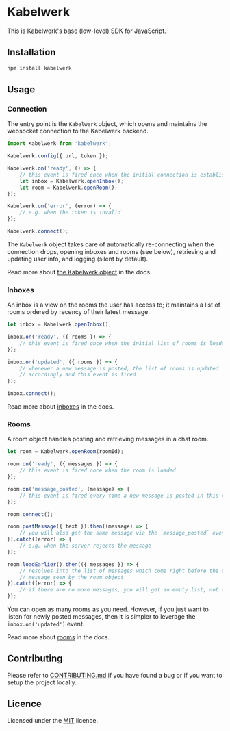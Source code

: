 # Kabelwerk

This is Kabelwerk's base (low-level) SDK for JavaScript.


## Installation

```sh
npm install kabelwerk
```


## Usage

### Connection

The entry point is the `Kabelwerk` object, which opens and maintains the websocket connection to the Kabelwerk backend.

```js
import Kabelwerk from 'kabelwerk';

Kabelwerk.config({ url, token });

Kabelwerk.on('ready', () => {
    // this event is fired once when the initial connection is established
    let inbox = Kabelwerk.openInbox();
    let room = Kabelwerk.openRoom();
});

Kabelwerk.on('error', (error) => {
    // e.g. when the token is invalid
});

Kabelwerk.connect();
```

The `Kabelwerk` object takes care of automatically re-connecting when the connection drops, opening inboxes and rooms (see below), retrieving and updating user info, and logging (silent by default).

Read more about [the Kabelwerk object](./docs/kabelwerk.md) in the docs.


### Inboxes

An inbox is a view on the rooms the user has access to; it maintains a list of rooms ordered by recency of their latest message.

```js
let inbox = Kabelwerk.openInbox();

inbox.on('ready', ({ rooms }) => {
    // this event is fired once when the initial list of rooms is loaded
});

inbox.on('updated', ({ rooms }) => {
    // whenever a new message is posted, the list of rooms is updated
    // accordingly and this event is fired
});

inbox.connect();
```

Read more about [inboxes](./docs/inboxes.md) in the docs.


### Rooms

A room object handles posting and retrieving messages in a chat room.

```js
let room = Kabelwerk.openRoom(roomId);

room.on('ready', ({ messages }) => {
    // this event is fired once when the room is loaded
});

room.on('message_posted', (message) => {
    // this event is fired every time a new message is posted in this room
});

room.connect();

room.postMessage({ text }).then((message) => {
    // you will also get the same message via the `message_posted` event
}).catch((error) => {
    // e.g. when the server rejects the message
});

room.loadEarlier().then(({ messages }) => {
    // resolves into the list of messages which come right before the earliest
    // message seen by the room object
}).catch((error) => {
    // if there are no more messages, you will get an empty list, not an error
});
```

You can open as many rooms as you need. However, if you just want to listen for newly posted messages, then it is simpler to leverage the `inbox.on('updated')` event.

Read more about [rooms](./docs/rooms.md) in the docs.


## Contributing

Please refer to [CONTRIBUTING.md](https://github.com/kabelwerk/sdk-js/blob/master/CONTRIBUTING.md) if you have found a bug or if you want to setup the project locally.


## Licence

Licensed under the [MIT](https://github.com/kabelwerk/sdk-js/blob/master/LICENSE) licence.
